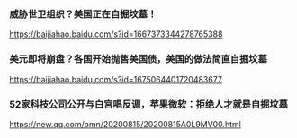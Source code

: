 ### 威胁世卫组织？美国正在自掘坟墓！
https://baijiahao.baidu.com/s?id=1667373344278765388

### 美元即将崩盘？各国开始抛售美国债，美国的做法简直自掘坟墓
https://baijiahao.baidu.com/s?id=1675064401720483677

### 52家科技公司公开与白宫唱反调，苹果微软：拒绝人才就是自掘坟墓
https://new.qq.com/omn/20200815/20200815A0L9MV00.html
